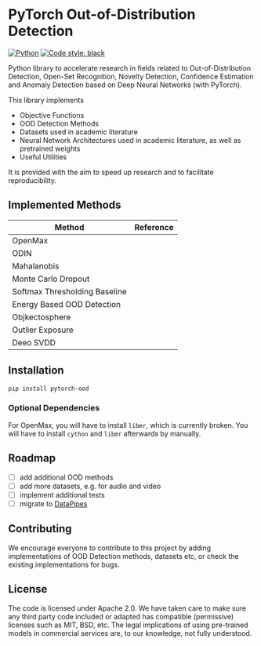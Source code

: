 # PyTorch Out-of-Distribution Detection

<a href="https://www.python.org/"><img alt="Python" src="https://img.shields.io/badge/-Python 3.7+-blue?logo=python&logoColor=white"></a>
<a href="https://black.readthedocs.io/en/stable/"><img alt="Code style: black" src="https://img.shields.io/badge/code%20style-black-black.svg?labelColor=gray"></a>

Python library to accelerate research in fields related to Out-of-Distribution Detection, Open-Set Recognition,
Novelty Detection, Confidence Estimation and Anomaly Detection based on Deep Neural Networks (with PyTorch).

This library implements

- Objective Functions
- OOD Detection Methods
- Datasets used in academic literature
- Neural Network Architectures used in academic literature, as well as pretrained weights
- Useful Utilities

It is provided with the aim to speed up research and to facilitate reproducibility.

## Implemented Methods

| Method       | Reference     |
|--------------|-----------|
| OpenMax      |   |
| ODIN |      |
| Mahalanobis      |   |
| Monte Carlo Dropout      |   |
| Softmax Thresholding Baseline      |   |
| Energy Based OOD Detection      |   |
| Objkectosphere      |   |
| Outlier Exposure      |   |
| Deeo SVDD      |   |

## Installation

```shell
pip install pytorch-ood
```

### Optional Dependencies
For OpenMax, you will have to install `libmr`, which is currently broken.
You will have to install `cython` and `libmr` afterwards by manually.



## Roadmap
- [ ] add additional OOD methods
- [ ] add more datasets, e.g. for audio and video
- [ ] implement additional tests
- [ ] migrate to [DataPipes](https://github.com/pytorch/data)

## Contributing
We encourage everyone to contribute to this project by adding implementations of OOD Detection methods, datasets etc,
or check the existing implementations for bugs.

## License
The code is licensed under Apache 2.0. We have taken care to make sure any third party code included or adapted has compatible (permissive) licenses such as MIT, BSD, etc.
The legal implications of using pre-trained models in commercial services are, to our knowledge, not fully understood.
